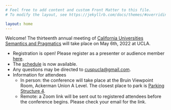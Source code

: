 ```yaml
---
# Feel free to add content and custom Front Matter to this file.
# To modify the layout, see https://jekyllrb.com/docs/themes/#overriding-theme-defaults

layout: home
---
```


Welcome! The thirteenth annual meeting of [California Universities Semantics and Pragmatics](/ "The official home of CUSP") will take place on May 6th, 2022 at UCLA.

- Registration is open! Please register as a presenter or audience member [here](https://forms.gle/LDp1cKggNQNkxvYJA).
- The [schedule](/cusp13/schedule/ "CUSP-13 Schedule") is now available.
- Any questions may be directed to [cuspucla@gmail.com](mailto:cuspucla@gmail.com "Email the CUSP-13 organizers").
- Information for attendees
  - In person: the conference will take place at the Bruin Viewpoint Room, Ackerman Union A Level. The closest place to park is [Parking Structure 4](https://transportation.ucla.edu/campus-parking/visitors).
  - Remote: a Zoom link will be sent out to registered attendees before the conference begins. Please check your email for the link.

